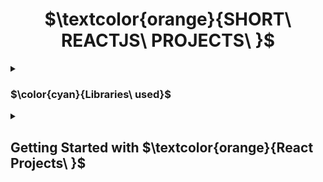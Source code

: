 <h1 align="center"> $\textcolor{orange}{SHORT\ REACTJS\ PROJECTS\ }$
</h1>
<details>
<summary>

### $\color{cyan}{Libraries\ used}$

 </summary>

- $\color{lightgreen}{React\ Icons}$
  

</details>

<details>
<summary>


## Getting Started with $\textcolor{orange}{React Projects\ }$
 </summary>

<details>
<summary>

### $\color{cyan}{Accodian}$
Upon selection of the content colapses and clicking back will close the colapseable content.

 </summary>

 

- $\color{lightgreen}{Multi\ Seletion}$ -   will allow user to view multiple content.

- $\color{lightgreen}{Single\ Seletion}$ -   will allow user to view one content at a time.



</details>


<details>
<summary>

### $\color{cyan}{Tree-view}$
Side bar navigation drop down nesting to view child seletion.

 </summary>

 - $\color{lightgreen}{select +}$ -   View nesting child selection option.

- $\color{lightgreen}{select -}$ -  Close nesting selection.



</details>

</details>

